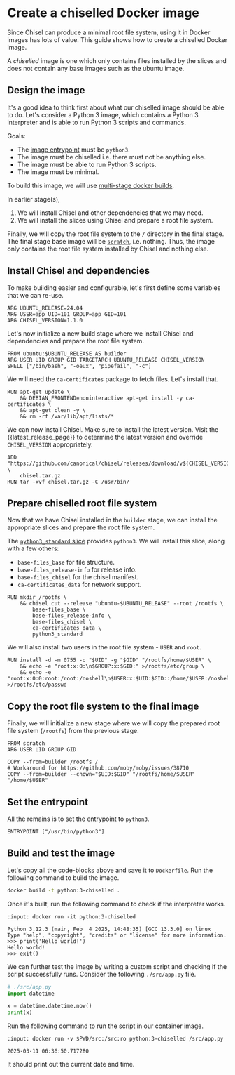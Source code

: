 # Create a chiselled Docker image

Since Chisel can produce a minimal root file system, using it in Docker images
has lots of value. This guide shows how to create a chiselled Docker image.

A _chiselled_ image is one which only contains files installed by the slices and
does not contain any base images such as the ubuntu image.


## Design the image

It's a good idea to think first about what our chiselled image should be able to
do. Let's consider a Python 3 image, which contains a Python 3 interpreter and
is able to run Python 3 scripts and commands.

Goals:
- The [image entrypoint] must be `python3`.
- The image must be chiselled i.e. there must not be anything else.
- The image must be able to run Python 3 scripts.
- The image must be minimal.

To build this image, we will use [multi-stage docker builds].

In earlier stage(s),
1. We will install Chisel and other dependencies that we may
need.
2. We will install the slices using Chisel and prepare a root file system.

Finally, we will copy the root file system to the `/` directory in the final
stage. The final stage base image will be [`scratch`], i.e. nothing. Thus, the
image only contains the root file system installed by Chisel and nothing else.


## Install Chisel and dependencies

To make building easier and configurable, let's first define some variables that
we can re-use.

```docker
ARG UBUNTU_RELEASE=24.04
ARG USER=app UID=101 GROUP=app GID=101
ARG CHISEL_VERSION=1.1.0
```

Let's now initialize a new build stage where we install Chisel and dependencies
and prepare the root file system.

```docker
FROM ubuntu:$UBUNTU_RELEASE AS builder
ARG USER UID GROUP GID TARGETARCH UBUNTU_RELEASE CHISEL_VERSION
SHELL ["/bin/bash", "-oeux", "pipefail", "-c"]
```

We will need the `ca-certificates` package to fetch files. Let's install that.

```docker
RUN apt-get update \
    && DEBIAN_FRONTEND=noninteractive apt-get install -y ca-certificates \
    && apt-get clean -y \
    && rm -rf /var/lib/apt/lists/*
```

We can now install Chisel. Make sure to install the latest version. Visit the
{{latest_release_page}} to determine the latest version and override
`CHISEL_VERSION` appropriately.

```docker
ADD "https://github.com/canonical/chisel/releases/download/v${CHISEL_VERSION}/chisel_v${CHISEL_VERSION}_linux_${TARGETARCH}.tar.gz" \
    chisel.tar.gz
RUN tar -xvf chisel.tar.gz -C /usr/bin/
```


## Prepare chiselled root file system

Now that we have Chisel installed in the `builder` stage, we can install the
appropriate slices and prepare the root file system.

The [`python3_standard` slice] provides `python3`. We will install this slice,
along with a few others:

- `base-files_base` for file structure.
- `base-files_release-info` for release info.
- `base-files_chisel` for the chisel manifest.
- `ca-certificates_data` for network support.

```docker
RUN mkdir /rootfs \
    && chisel cut --release "ubuntu-$UBUNTU_RELEASE" --root /rootfs \
        base-files_base \
        base-files_release-info \
        base-files_chisel \
        ca-certificates_data \
        python3_standard
```

We will also install two users in the root file system - `USER` and `root`.

```docker
RUN install -d -m 0755 -o "$UID" -g "$GID" "/rootfs/home/$USER" \
    && echo -e "root:x:0:\n$GROUP:x:$GID:" >/rootfs/etc/group \
    && echo -e "root:x:0:0:root:/root:/noshell\n$USER:x:$UID:$GID::/home/$USER:/noshell" >/rootfs/etc/passwd
```


## Copy the root file system to the final image

Finally, we will initialize a new stage where we will copy the prepared root
file system (`/rootfs`) from the previous stage.

```docker
FROM scratch
ARG USER UID GROUP GID

COPY --from=builder /rootfs /
# Workaround for https://github.com/moby/moby/issues/38710
COPY --from=builder --chown="$UID:$GID" "/rootfs/home/$USER" "/home/$USER"
```


## Set the entrypoint

All the remains is to set the entrypoint to `python3`.

```docker
ENTRYPOINT ["/usr/bin/python3"]
```


## Build and test the image

Let's copy all the code-blocks above and save it to `Dockerfile`. Run the
following command to build the image.

```sh
docker build -t python:3-chiselled .
```

Once it's built, run the following command to check if the interpreter works.

```{terminal}
:input: docker run -it python:3-chiselled

Python 3.12.3 (main, Feb  4 2025, 14:48:35) [GCC 13.3.0] on linux
Type "help", "copyright", "credits" or "license" for more information.
>>> print('Hello world!')
Hello world!
>>> exit()
```

We can further test the image by writing a custom script and checking if the
script successfully runs. Consider the following `./src/app.py` file.

```py
# ./src/app.py
import datetime

x = datetime.datetime.now()
print(x)
```

Run the following command to run the script in our container image.

```{terminal}
:input: docker run -v $PWD/src:/src:ro python:3-chiselled /src/app.py

2025-03-11 06:36:50.717280
```

It should print out the current date and time.


<!-- LINKS -->

[python3 package on Noble]: https://packages.ubuntu.com/noble/python3
[image entrypoint]: https://github.com/opencontainers/image-spec/blob/main/config.md
[multi-stage docker builds]: https://docs.docker.com/build/building/multi-stage/
[`scratch`]: https://hub.docker.com/_/scratch
[`python3_standard` slice]: https://github.com/canonical/chisel-releases/blob/ubuntu-24.04/slices/python3.yaml#L13
